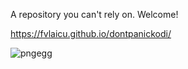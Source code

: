 A repository you can't rely on. Welcome!

https://fvlaicu.github.io/dontpanickodi/

![pngegg](https://user-images.githubusercontent.com/1359593/151644578-dc0bedee-a8df-4315-9769-c358149a89f7.png)
